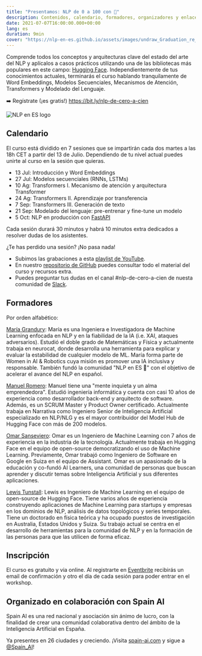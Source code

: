 ```yaml
---
title: "Presentamos: NLP de 0 a 100 con 🤗"
description: Contenidos, calendario, formadores, organizadores y enlaces útiles.
date: 2021-07-07T16:00:00.000+00:00
lang: es
duration: 9min
cover: "https://nlp-en-es.github.io/assets/images/undraw_Graduation_re_gthn.svg"
---
```


Comprende todos los conceptos y arquitecturas clave del estado del arte del NLP y aplícalos a casos prácticos utilizando una de las bibliotecas más populares en este campo: [Hugging Face](https://github.com/huggingface). Independientemente de tus conocimientos actuales, terminarás el curso hablando tranquilamente de Word Embeddings, Modelos Secuenciales, Mecanismos de Atención, Transformers y Modelado del Lenguaje.

➡️ Regístrate (¡es gratis!) https://bit.ly/nlp-de-cero-a-cien

<div class="flex justify-center">
    <img alt="NLP en ES logo" src="https://nlp-en-es.github.io/assets/images/undraw_Graduation_re_gthn.svg" />
</div>


## Calendario
El curso está dividido en 7 sesiones que se impartirán cada dos martes a las 18h CET a partir del 13 de Julio. Dependiendo de tu nivel actual puedes unirte al curso en la sesión que quieras.

- 13 Jul: Introducción y Word Embeddings
- 27 Jul: Modelos secuenciales (RNNs, LSTMs)
- 10 Ag: Transformers I. Mecanismo de atención y arquitectura Transformer
- 24 Ag: Transformers II. Aprendizaje por transferencia
- 7 Sep: Transformers III. Generación de texto
- 21 Sep: Modelado del lenguaje: pre-entrenar y fine-tune un modelo
- 5 Oct: NLP en producción con [FastAPI](https://fastapi.tiangolo.com/)

Cada sesión durará 30 minutos y habrá 10 minutos extra dedicados a resolver dudas de los asistentes.

¿Te has perdido una sesión? ¡No pasa nada!

- Subimos las grabaciones a esta [playlist de YouTube](https://www.youtube.com/playlist?list=PLBILcz47fTtPspj9QDm2E0oHLe1p67tMz).
- En nuestro [repositorio de GitHub](https://github.com/nlp-en-es/nlp-de-cero-a-cien) puedes consultar todo el material del curso y recursos extra.
- Puedes preguntar tus dudas en el canal #nlp-de-cero-a-cien de nuesta comunidad de [Slack](https://bit.ly/nlp-en-es).

## Formadores
Por orden alfabético:

[María Grandury](https://www.linkedin.com/in/mariagrandury):
María es una Ingeniera e Investigadora de Machine Learning enfocada en NLP y en la fiabilidad de la IA (i.e. XAI, ataques adversarios). Estudió el doble grado de Matemáticas y Física y actualmente trabaja en neurocat, donde desarrolla una herramienta para explicar y evaluar la estabilidad de cualquier modelo de ML. María forma parte de Women in AI & Robotics cuya misión es promover una IA inclusiva y responsable. También fundó la comunidad "NLP en ES 🤗" con el objetivo de acelerar el avance del NLP en español.

[Manuel Romero](https://www.linkedin.com/in/manuel-romero-cs/):
Manuel tiene una "mente inquieta y un alma emprendedora". Estudió ingeniería informática y cuenta con casi 10 años de experiencia como desarrollador back-end y arquitecto de software. Además, es un SCRUM Master y Product Owner certificado. Actualmente trabaja en Narrativa como Ingeniero Senior de Inteligencia Artificial especializado en NLP/NLG y es el mayor contribuidor del Model Hub de Hugging Face con más de 200 modelos.

[Omar Sanseviero](https://www.linkedin.com/in/omarsanseviero/):
Omar es un Ingeniero de Machine Learning con 7 años de experiencia en la industria de la tecnología. Actualmente trabaja en Hugging Face en el equipo de open-source democratizando el uso de Machine Learning. Previamente, Omar trabajó como Ingeniero de Software en Google en Suiza en el equipo de Assistant. Omar es un apasionado de la educación y co-fundó AI Learners, una comunidad de personas que buscan aprender y discutir temas sobre Inteligencia Artificial y sus diferentes aplicaciones.

[Lewis Tunstall](https://www.linkedin.com/in/lewis-tunstall/):
Lewis es Ingeniero de Machine Learning en el equipo de open-source de Hugging Face. Tiene varios años de experiencia construyendo aplicaciones de Machine Learning para startups y empresas en los dominios de NLP, análisis de datos topológicos y series temporales. Tiene un doctorado en física teórica y ha ocupado puestos de investigación en Australia, Estados Unidos y Suiza. Su trabajo actual se centra en el desarrollo de herramientas para la comunidad de NLP y en la formación de las personas para que las utilicen de forma eficaz.

## Inscripción
El curso es gratuito y via online. Al registrarte en [Eventbrite](https://bit.ly/nlp-de-cero-a-cien) recibirás un email de confirmación y otro el día de cada sesión para poder entrar en el workshop.

## Organizado en colaboración con Spain AI
Spain AI es una red nacional y asociación sin ánimo de lucro, con la finalidad de crear una comunidad colaborativa dentro del ámbito de la Inteligencia Artificial en España.

Ya presentes en 26 ciudades y creciendo. ¡Visita [spain-ai.com](https://www.spain-ai.com/) y sigue a [@Spain_AI](https://twitter.com/spain_ai_)!